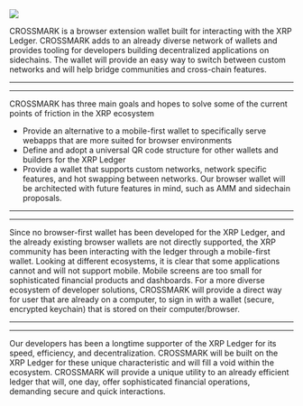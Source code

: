 <img src="https://github.com/crossmarkio/.github-private/blob/main/profile/banner.png" />

CROSSMARK is a browser extension wallet built for interacting with the XRP Ledger. CROSSMARK adds to an already diverse network of wallets and provides tooling for developers building decentralized applications on sidechains. The wallet will provide an easy way to switch between custom networks and will help bridge communities and cross-chain features.

---

---

CROSSMARK has three main goals and hopes to solve some of the current points of friction in the XRP ecosystem

- Provide an alternative to a mobile-first wallet to specifically serve webapps that are more suited for browser environments
- Define and adopt a universal QR code structure for other wallets and builders for the XRP Ledger
- Provide a wallet that supports custom networks, network specific features, and hot swapping between networks. Our browser wallet will be architected with future features in mind, such as AMM and sidechain proposals.

---

---

Since no browser-first wallet has been developed for the XRP Ledger, and the already existing browser wallets are not directly supported, the XRP community has been interacting with the ledger through a mobile-first wallet. Looking at different ecosystems, it is clear that some applications cannot and will not support mobile. Mobile screens are too small for sophisticated financial products and dashboards. For a more diverse ecosystem of developer solutions, CROSSMARK will provide a direct way for user that are already on a computer, to sign in with a wallet (secure, encrypted keychain) that is stored on their computer/browser.

---

---

Our developers has been a longtime supporter of the XRP Ledger for its speed, efficiency, and decentralization. CROSSMARK will be built on the XRP Ledger for these unique characteristic and will fill a void within the ecosystem. CROSSMARK will provide a unique utility to an already efficient ledger that will, one day, offer sophisticated financial operations, demanding secure and quick interactions.
